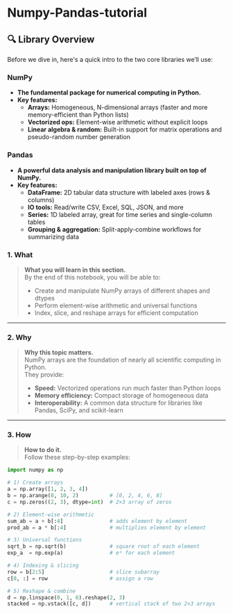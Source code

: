 # Numpy-Pandas-tutorial

## 🔍 Library Overview

Before we dive in, here's a quick intro to the two core libraries we’ll use:

###  NumPy
- **The fundamental package for numerical computing in Python.**
- **Key features:**
  - **Arrays:** Homogeneous, N-dimensional arrays (faster and more memory-efficient than Python lists)  
  - **Vectorized ops:** Element-wise arithmetic without explicit loops  
  - **Linear algebra & random:** Built-in support for matrix operations and pseudo-random number generation  

###  Pandas
- **A powerful data analysis and manipulation library built on top of NumPy.**  
- **Key features:**
  - **DataFrame:** 2D tabular data structure with labeled axes (rows & columns)  
  - **IO tools:** Read/write CSV, Excel, SQL, JSON, and more  
  - **Series:** 1D labeled array, great for time series and single-column tables  
  - **Grouping & aggregation:** Split-apply-combine workflows for summarizing data  



### 1. What  
> **What you will learn in this section.**  
> By the end of this notebook, you will be able to:  
> - Create and manipulate NumPy arrays of different shapes and dtypes  
> - Perform element-wise arithmetic and universal functions
> - Index, slice, and reshape arrays for efficient computation  

---

### 2. Why  
> **Why this topic matters.**  
> NumPy arrays are the foundation of nearly all scientific computing in Python.  
> They provide:  
> - **Speed:** Vectorized operations run much faster than Python loops  
> - **Memory efficiency:** Compact storage of homogeneous data  
> - **Interoperability:** A common data structure for libraries like Pandas, SciPy, and scikit-learn  

---

### 3. How  
> **How to do it.**  
> Follow these step-by-step examples:

```python
import numpy as np

# 1) Create arrays
a = np.array([1, 2, 3, 4])
b = np.arange(0, 10, 2)          # [0, 2, 4, 6, 8]
c = np.zeros((2, 3), dtype=int)  # 2×3 array of zeros

# 2) Element-wise arithmetic
sum_ab = a + b[:4]               # adds element by element
prod_ab = a * b[:4]              # multiplies element by element

# 3) Universal functions
sqrt_b = np.sqrt(b)              # square root of each element
exp_a  = np.exp(a)               # eᵃ for each element

# 4) Indexing & slicing
row = b[2:5]                     # slice subarray
c[0, :] = row                    # assign a row

# 5) Reshape & combine
d = np.linspace(0, 1, 6).reshape(2, 3)
stacked = np.vstack([c, d])      # vertical stack of two 2×3 arrays


```


